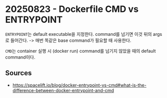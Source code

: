# 20250823 - Dockerfile CMD vs ENTRYPOINT

`ENTRYPOINT`는 default executable을 지정한다.
command를 넘기면 이것 뒤의 args로 들어간다.
-> 매번 똑같은 base command가 필요할 때 사용한다.

`CMD`는 container 실행 시 (docker run) command를 넘기지 않았을 때의 default command이다.

## Sources

- <https://spacelift.io/blog/docker-entrypoint-vs-cmd#what-is-the-difference-between-docker-entrypoint-and-cmd>
